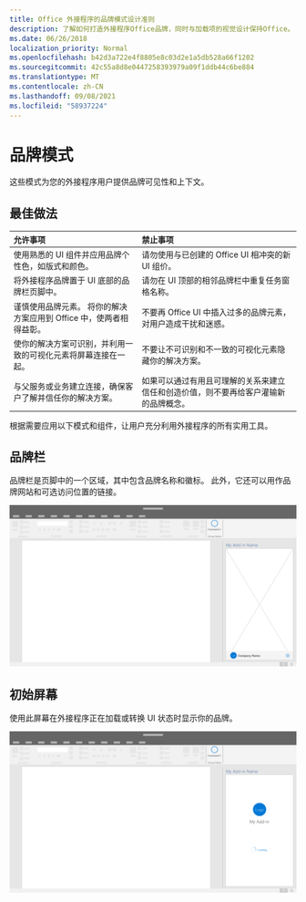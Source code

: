 ```yaml
---
title: Office 外接程序的品牌模式设计准则
description: 了解如何打造外接程序Office品牌，同时与加载项的视觉设计保持Office。
ms.date: 06/26/2018
localization_priority: Normal
ms.openlocfilehash: b42d3a722e4f8805e8c03d2e1a5db528a66f1202
ms.sourcegitcommit: 42c55a8d8e0447258393979a09f1ddb44c6be884
ms.translationtype: MT
ms.contentlocale: zh-CN
ms.lasthandoff: 09/08/2021
ms.locfileid: "58937224"
---
```

# <a name="branding-patterns"></a>品牌模式

这些模式为您的外接程序用户提供品牌可见性和上下文。

## <a name="best-practices"></a>最佳做法

|允许事项 |禁止事项|
|:---- |:----|
| 使用熟悉的 UI 组件并应用品牌个性色，如版式和颜色。 | 请勿使用与已创建的 Office UI 相冲突的新 UI 组价。 |
| 将外接程序品牌置于 UI 底部的品牌栏页脚中。 | 请勿在 UI 顶部的相邻品牌栏中重复任务窗格名称。 |
| 谨慎使用品牌元素。 将你的解决方案应用到 Office 中，使两者相得益彰。 | 不要再 Office UI 中插入过多的品牌元素，对用户造成干扰和迷惑。 |
| 使你的解决方案可识别，并利用一致的可视化元素将屏幕连接在一起。 | 不要让不可识别和不一致的可视化元素隐藏你的解决方案。 |
| 与父服务或业务建立连接，确保客户了解并信任你的解决方案。 | 如果可以通过有用且可理解的关系来建立信任和创造价值，则不要再给客户灌输新的品牌概念。 |

根据需要应用以下模式和组件，让用户充分利用外接程序的所有实用工具。

## <a name="brand-bar"></a>品牌栏

品牌栏是页脚中的一个区域，其中包含品牌名称和徽标。 此外，它还可以用作品牌网站和可选访问位置的链接。

![桌面应用程序的外接程序任务窗格中显示的品牌Office栏。](../images/add-in-brand-bar.png)

## <a name="splash-screen"></a>初始屏幕

使用此屏幕在外接程序正在加载或转换 UI 状态时显示你的品牌。

![品牌初始屏幕显示在桌面应用程序外接程序任务Office窗格中。](../images/add-in-splash-screen.png)
